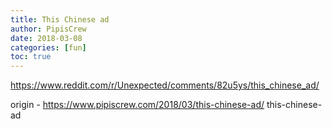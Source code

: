 ```yaml
---
title: This Chinese ad
author: PipisCrew
date: 2018-03-08
categories: [fun]
toc: true
---
```


https://www.reddit.com/r/Unexpected/comments/82u5ys/this_chinese_ad/

origin - https://www.pipiscrew.com/2018/03/this-chinese-ad/ this-chinese-ad